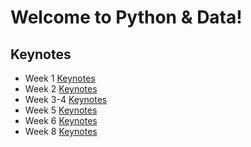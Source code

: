 # Welcome to Python & Data!

## Keynotes

- Week 1 [Keynotes](week1/week1.html)
- Week 2 [Keynotes](week2/week2.html)
- Week 3-4 [Keynotes](week3/week3.html)
- Week 5 [Keynotes](week5/week5.html)
- Week 6 [Keynotes](week6/week6.html)
- Week 8 [Keynotes](week8/week8.html)
